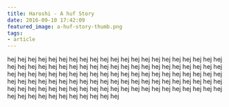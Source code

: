 ```yaml
---
title: Haroshi - A huf Story
date: 2016-09-10 17:42:09
featured_image: a-huf-story-thumb.png
tags:
- article
---
```


<div>
	hej
	hej
	hej
	hej
	hej
	hej
	hej
	hej
	hej
	hej
	hej
	hej
	hej
	hej
	hej
	hej
	hej
	hej
	hej
	hej
	hej
	hej
	hej
	hej
	hej
	hej
	hej
	hej
	hej
	hej
	hej
	hej
	hej
	hej
	hej
	hej
	hej
	hej
	hej
	hej
	hej
	hej
	hej
	hej
	hej
	hej
	hej
	hej
	hej
	hej
	hej
	hej
	hej
	hej
	hej
	hej
	hej
	hej
	hej
	hej
	hej
	hej
	hej
	hej
	hej
	hej
	hej
	hej
	hej
	hej
	hej
	hej
	hej
	hej
	hej
	hej
	hej
	hej
	hej
	hej
	hej
	hej
	hej
	hej
	hej
	hej
	hej
	hej
	hej
	hej
	hej
	hej
	hej
	hej
	hej
	hej
	hej
	hej
	hej
	hej
	hej
	hej
	hej
	hej
	hej
	hej
	hej
	hej
	hej
	hej
	hej
	hej
	hej
	hej
	hej
	hej
</div>

